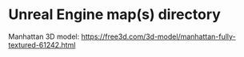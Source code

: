 # Unreal Engine map(s) directory


Manhattan 3D model: https://free3d.com/3d-model/manhattan-fully-textured-61242.html